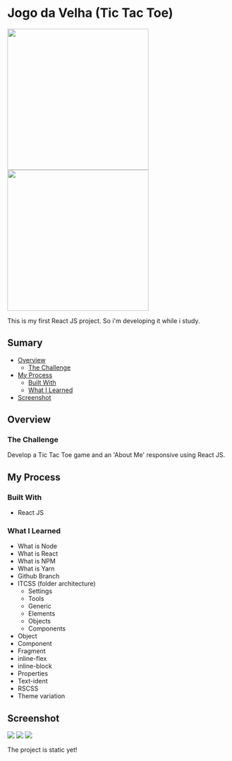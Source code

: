 # Jogo da Velha (Tic Tac Toe)

<img src="./screenshot/newsletter.png" height="320"> <img src="./screenshot/newsletter13.png" height="320">

This is my first React JS project. So i'm developing it while i study. 

## Sumary

- [Overview](#overview)
    - [The Challenge](#the-challenge)
- [My Process](#my-process)
    - [Built With](#built-with)
    - [What I Learned](#what-i-learned)
- [Screenshot](#screenshot)


## Overview

### The Challenge

Develop a Tic Tac Toe game and an 'About Me' responsive using React JS.


## My Process

### Built With

- React JS

### What I Learned

- What is Node
- What is React
- What is NPM
- What is Yarn
- Github Branch
- ITCSS (folder architecture)
  - Settings
  - Tools
  - Generic
  - Elements
  - Objects
  - Components
- Object 
- Component
- Fragment
- inline-flex
- inline-block
- Properties
- Text-ident
- RSCSS
- Theme variation


## Screenshot
<div display="grid" width="100%" grid-template-columns="repeat(5, 1fr)" >
<img src="src/Screenshot/mobile1.png">
<img src="src/Screenshot/mobile2.png">
<img src="src/Screenshot/mobile3.png">
</div>



<p>The project is static yet!</p>